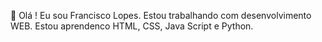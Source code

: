 👋 Olá ! Eu sou Francisco Lopes.
Estou trabalhando com desenvolvimento WEB. 
Estou aprendenco HTML, CSS, Java Script e Python.


